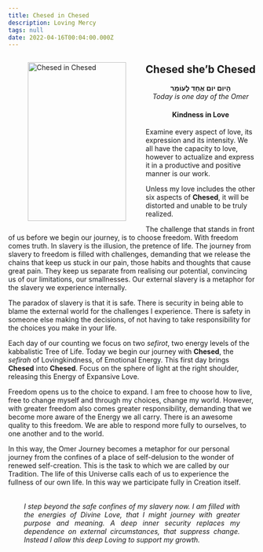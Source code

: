 ```yaml
---
title: Chesed in Chesed
description: Loving Mercy
tags: null
date: 2022-04-16T00:04:00.000Z
---
```

<figure style='float: left'>
 <a href='/posts/img/neshama/freedom/Tree%20of%20Life%2001%20-%20both%20noD%20(Chesed%20in%20Chesed).png'>
   <img src='/posts/img/neshama/freedom/Tree%20of%20Life%2001%20-%20both%20noD%20(Chesed%20in%20Chesed)_200x323.png' alt='Chesed in Chesed' width='200' height='323' />
 </a>
</figure>

<div style="text-align:center">
<h2>Chesed she’b Chesed</h2>
<p>
<span dir="rtl"><b>הָיום יום אֶחָד לָעוֹמֵר</b></span>
<br />
<i>Today is one day of the Omer</i>
</p>

<h4>Kindness in Love</h4>

</div>

<div class="abstract">

<p>Examine every aspect of love, its expression and its intensity. We all have the capacity to love, however to actualize and express it in a productive and positive manner is our work.</p>
<p>
Unless my love includes the other six aspects of <b>Chesed</b>, it will be distorted and unable to be truly realized.
</p>
</div>

The challenge that stands in front of us before we begin our journey, is to choose freedom. With freedom comes truth. In slavery is the illusion, the pretence of life. The journey from slavery to freedom is filled with challenges, demanding that we release the chains that keep us stuck in our pain, those habits and thoughts that cause great pain. They keep us separate from realising our potential, convincing us of our limitations, our smallnesses. Our external slavery is a metaphor for the slavery we experience internally.

The paradox of slavery is that it is safe. There is security in being able to blame the external world for the challenges I experience. There is safety in someone else making the decisions, of not having to take responsibility for the choices you make in your life.

Each day of our counting we focus on two _sefirot_, two energy levels of the kabbalistic Tree of Life. Today we begin our journey with **Chesed**, the _sefirah_ of Lovingkindness, of Emotional Energy. This first day brings **Chesed** into **Chesed**. Focus on the sphere of light at the right shoulder, releasing this Energy of Expansive Love.

Freedom opens us to the choice to expand. I am free to choose how to live, free to change myself and through my choices, change my world. However, with greater freedom also comes greater responsibility, demanding that we become more aware of the Energy we all carry. There is an awesome quality to this freedom. We are able to respond more fully to ourselves, to one another and to the world.

In this way, the Omer Journey becomes a metaphor for our personal journey from the confines of a place of self-delusion to the wonder of renewed self-creation. This is the task to which we are called by our Tradition. The life of this Universe calls each of us to experience the fullness of our own life. In this way we participate fully in Creation itself.

<div style="font-style: italic; margin: 2rem; text-align: justify">
I step beyond the safe confines of my slavery now. I am filled with the energies of Divine Love, that I might journey with greater purpose and meaning. A deep inner security replaces my dependence on external circumstances, that suppress change. Instead I allow this deep Loving to support my growth.</div>
